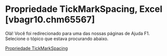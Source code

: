 
# Propriedade TickMarkSpacing, Excel [vbagr10.chm65567]

Olá! Você foi redirecionado para uma das nossas páginas de Ajuda F1. Selecione o tópico que estava procurando abaixo.

[Propriedade TickMarkSpacing](http://msdn.microsoft.com/library/5c8abc42-b0bc-882d-ebdf-7125a92b121b%28Office.15%29.aspx)
